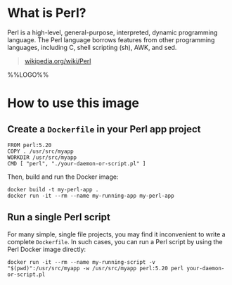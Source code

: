 # What is Perl?

Perl is a high-level, general-purpose, interpreted, dynamic programming
language. The Perl language borrows features from other programming languages,
including C, shell scripting (sh), AWK, and sed.

> [wikipedia.org/wiki/Perl](https://en.wikipedia.org/wiki/Perl)

%%LOGO%%

# How to use this image

## Create a `Dockerfile` in your Perl app project

    FROM perl:5.20
    COPY . /usr/src/myapp
    WORKDIR /usr/src/myapp
    CMD [ "perl", "./your-daemon-or-script.pl" ]

Then, build and run the Docker image:

    docker build -t my-perl-app .
    docker run -it --rm --name my-running-app my-perl-app

## Run a single Perl script

For many simple, single file projects, you may find it inconvenient to write a
complete `Dockerfile`. In such cases, you can run a Perl script by using the
Perl Docker image directly:

    docker run -it --rm --name my-running-script -v "$(pwd)":/usr/src/myapp -w /usr/src/myapp perl:5.20 perl your-daemon-or-script.pl
